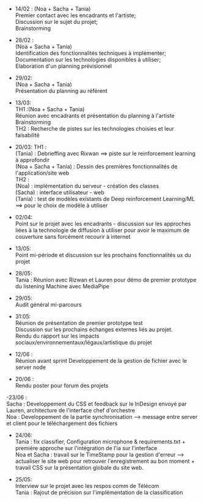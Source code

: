 - 14/02 :
(Noa + Sacha + Tania) \
Premier contact avec les encadrants et l'artiste; \
Discussion sur le sujet du projet; \
Brainstorming 

- 28/02 :\
(Noa + Sacha + Tania) \
Identification des fonctionnalités techniques à implémenter; \
Documentation sur les technologies disponibles à utiliser; \
Elaboration d'un planning prévisionnel 

- 29/02:\
(Noa + Sacha + Tania) \
Présentation du planning au référent


- 13/03:\
TH1 :(Noa + Sacha + Tania) \
Réunion avec encadrants et présentation du planning à l'artiste \
Brainstorming \
TH2 : Recherche de pistes sur les technologies choisies et leur faisabilité 

- 20/03:
TH1 :\
(Tania) : Debrieffing avec Rixwan ==> piste sur le reinforcement learning à approfondir\
(Noa + Sacha + Tania) : Dessin des premières fonctionnalités de l'application/site web\
TH2 :\
(Noa) : implémentation du serveur - création des classes\
(Sacha) : interface utilisateur - web \
(Tania) : test de modèles existants de Deep reinforcement Learning/ML ==> pour le choix de modèle à utiliser

- 02/04:\
Point sur le projet avec les encadrants - discussion sur les approches liées à la technologie de diffusion à utiliser pour avoir le maximum de couverture sans forcément recourir à internet

- 13/05:\
Point mi-période et discussion sur les prochains fonctionnalités ux du projet

- 28/05:\
Tania : Réunion avec Rizwan et Lauren pour démo de premier prototype du listening Machine avec MediaPipe

- 29/05:\
Audit général mi-parcours

- 31:05:\
Réunion de présentation de premier prototype test\
Discussion sur les prochains échanges externes liés au projet.\
Rendu du rapport sur les impacts sociaux/environnementaux/légaux/artistique du projet

- 12/06 :\
Réunion avant sprint
Developpement de la gestion de fichier avec le server node

- 20/06 :\
Rendu poster pour forum des projets

-23/06 :\
Sacha : Developpement du CSS et feedback sur le InDesign envoyé par Lauren, architecture de l'interface chef d'orchestre \
Noa : Developpement de la partie synchronisation --> message entre server et client pour le téléchargement des fichiers


- 24/06:\
Tania : fix classifier, Configuration microphone & requirements.txt + première approche sur l'intégration de l'ia sur l'interface \
Noa et Sacha : travail sur le TimeStamp pour la gestion d'erreur --> actualiser le site web pour retrouver l'enregistrement au bon moment + travail CSS sur la présentation globale du site web.

- 25/05:\
Interview sur le projet avec les respos comm de Télécom\
Tania : Rajout de précision sur l'implémentation de la classification 
